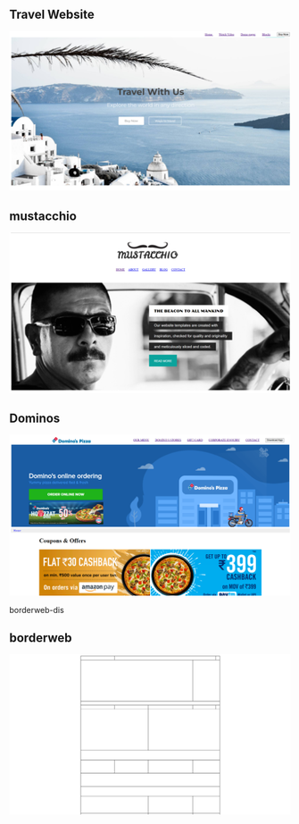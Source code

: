 <h2>Travel Website</h2>

<a href="https://spectacular-peony-f3eda2.netlify.app/"> <img src="website-display.png"> </a>



<h2>mustacchio</h2>

<a href="https://celebrated-salmiakki-eba4c9.netlify.app/"> <img src="mustacchio-web.png"> </a>



<h2>Dominos</h2>

<a href="https://storied-truffle-05a912.netlify.app/"> <img src="dominos-dis.png"> </a>

borderweb-dis

<h2>borderweb</h2>

<a href="https://storied-truffle-05a912.netlify.app/"> <img src="borderweb-dis.png"> </a>
